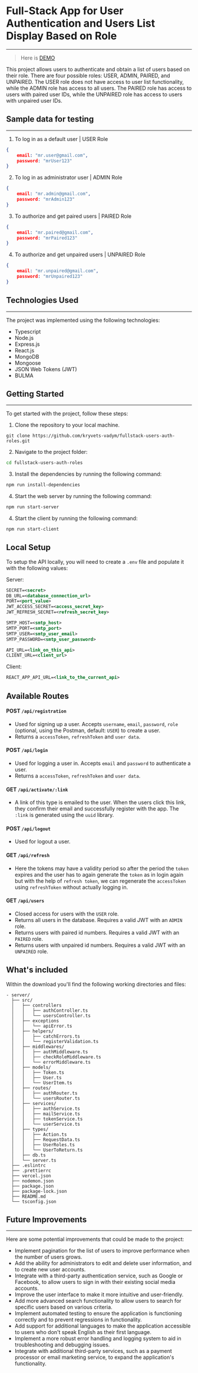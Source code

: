 # Full-Stack App for User Authentication and Users List Display Based on Role

---
> Here is [DEMO](https://fullstack-users-auth-roles-pyiz.vercel.app/)

This project allows users to authenticate and obtain a list of users 
based on their role. There are four possible roles: USER, ADMIN, PAIRED,
and UNPAIRED. The USER role does not have access to user list functionality,
while the ADMIN role has access to all users. The PAIRED role has access to 
users with paired user IDs, while the UNPAIRED role has access to users with 
unpaired user IDs.


## Sample data for testing

---

1. To log in as a default user | USER Role
```json
{   
    email: "mr.user@gmail.com",
    password: "mrUser123"
}

```
2. To log in as administrator user | ADMIN Role
```json
{   
    email: "mr.admin@gmail.com",
    password: "mrAdmin123"
}
```

3. To authorize and get paired users | PAIRED Role
```json
{   
    email: "mr.paired@gmail.com",
    password: "mrPaired123"
}
```

4. To authorize and get unpaired users | UNPAIRED Role
```json
{   
    email: "mr.unpaired@gmail.com",
    password: "mrUnpaired123"
}
```

## Technologies Used

---

The project was implemented using the following technologies:

* Typescript
* Node.js
* Express.js
* React.js
* MongoDB
* Mongoose
* JSON Web Tokens (JWT)
* BULMA


## Getting Started

---

To get started with the project, follow these steps:

1. Clone the repository to your local machine.

```
git clone https://github.com/kryvets-vadym/fullstack-users-auth-roles.git
```

2. Navigate to the project folder:

```bash
cd fullstack-users-auth-roles
```

3. Install the dependencies by running the following command:

```bash
npm run install-dependencies
```

4. Start the web server by running the following command:
```bash
npm run start-server
```

4. Start the client by running the following command:
```bash
npm run start-client
```

## Local Setup

To setup the API locally, you will need to create a `.env` file and populate 
it with the following values:

Server:
```xml
SECRET=<secret>
DB_URL=<database_connection_url>
PORT=<port_value>
JWT_ACCESS_SECRET=<access_secret_key>
JWT_REFRESH_SECRET=<refresh_secret_key>

SMTP_HOST=<smtp_host>
SMTP_PORT=<smtp_port>
SMTP_USER=<smtp_user_email>
SMTP_PASSWORD=<smtp_user_password>

API_URL=<link_on_this_api>
CLIENT_URL=<client_url>
```

Client:
```xml
REACT_APP_API_URL=<link_to_the_current_api>
```

## Available Routes

#### **POST** `/api/registration`
* Used for signing up a user. Accepts `username`, `email`, `password`,
  `role` (optional, using the Postman, default: `USER`) to create a user.
* Returns a `accessToken`, `refreshToken` and `user data`.

#### **POST** `/api/login`
* Used for logging a user in. Accepts `email` and `password` to authenticate a user.
* Returns a `accessToken`, `refreshToken` and `user data`.

#### **GET** `/api/activate/:link`
* A link of this type is emailed to the user. When the users click this link,
  they confirm their email and successfully register with the app. The `:link` is generated using the `uuid` library.

#### **POST** `/api/logout`
* Used for logout a user.

#### **GET** `/api/refresh`
* Here the tokens may have a validity period so after the period the `token` expires
  and the user has to again generate the `token` as in login again but with the help of
  `refresh token`, we can regenerate the `accessToken` using `refreshToken` without actually
  logging in.

#### **GET** `/api/users`
* Closed access for users with the `USER` role.
* Returns all users in the database. Requires a valid JWT with an `ADMIN` role.
* Returns users with paired id numbers. Requires a valid JWT with an `PAIRED` role.
* Returns users with unpaired id numbers. Requires a valid JWT with an `UNPAIRED` role.


## What's included

Within the download you'll find the following working directories and files:

```
- server/
  ├── src/
  │   ├── controllers
  │   │   ├── authController.ts
  │   │   └── usersController.ts  
  │   ├── exceptions
  │   │   └── apiError.ts    
  │   ├── helpers/
  │   │   ├── catchErrors.ts
  │   │   └── registerValidation.ts   
  │   ├── middlewares/
  │   │   ├── authMiddleware.ts
  │   │   ├── checkRoleMiddleware.ts
  │   │   └── errorMiddleware.ts    
  │   ├── models/
  │   │   ├── Token.ts
  │   │   ├── User.ts
  │   │   └── UserItem.ts  
  │   ├── routes/
  │   │   ├── authRouter.ts
  │   │   └── usersRouter.ts
  │   ├── services/
  │   │   ├── authService.ts
  │   │   ├── mailService.ts
  │   │   ├── tokenService.ts
  │   │   └── userService.ts 
  │   ├── types/
  │   │   ├── Action.ts
  │   │   ├── RequestData.ts
  │   │   ├── UserRoles.ts
  │   │   └── UserToReturn.ts
  │   ├── db.ts
  │   └── server.ts
  ├── .eslintrc
  ├── .prettierrc
  ├── vercel.json
  ├── nodemon.json
  ├── package.json
  ├── package-lock.json
  ├── README.md
  └── tsconfig.json
```

## Future Improvements

---

Here are some potential improvements that could be made to the project:

* Implement pagination for the list of users to improve performance when the number of users grows.
* Add the ability for administrators to edit and delete user information, and to create new user accounts.
* Integrate with a third-party authentication service, such as Google or Facebook, to allow users to sign in with their existing social media accounts.
* Improve the user interface to make it more intuitive and user-friendly.
* Add more advanced search functionality to allow users to search for specific users based on various criteria.
* Implement automated testing to ensure the application is functioning correctly and to prevent regressions in functionality.
* Add support for additional languages to make the application accessible to users who don't speak English as their first language.
* Implement a more robust error handling and logging system to aid in troubleshooting and debugging issues.
* Integrate with additional third-party services, such as a payment processor or email marketing service, to expand the application's functionality.
